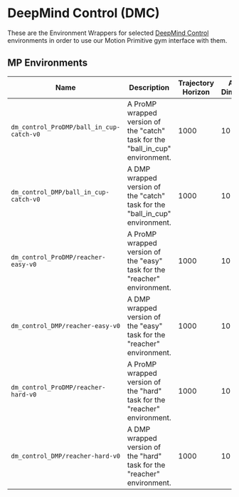 # DeepMind Control (DMC)

These are the Environment Wrappers for selected
[DeepMind Control](https://deepmind.com/research/publications/2020/dm-control-Software-and-Tasks-for-Continuous-Control)
environments in order to use our Motion Primitive gym interface with them.

## MP Environments

[//]: <> (These environments are wrapped-versions of their Deep Mind Control Suite &#40;DMC&#41; counterparts. Given most task can be)
[//]: <> (solved in shorter horizon lengths than the original 1000 steps, we often shorten the episodes for those task.)

| Name                                     | Description                                                                    | Trajectory Horizon | Action Dimension | Context Dimension |
| ---------------------------------------- | ------------------------------------------------------------------------------ | ------------------ | ---------------- | ----------------- |
| `dm_control_ProDMP/ball_in_cup-catch-v0` | A ProMP wrapped version of the "catch" task for the "ball_in_cup" environment. | 1000               | 10               | 2                 |
| `dm_control_DMP/ball_in_cup-catch-v0`    | A DMP wrapped version of the "catch" task for the "ball_in_cup" environment.   | 1000               | 10               | 2                 |
| `dm_control_ProDMP/reacher-easy-v0`      | A ProMP wrapped version of the "easy" task for the "reacher" environment.      | 1000               | 10               | 4                 |
| `dm_control_DMP/reacher-easy-v0`         | A DMP wrapped version of the "easy" task for the "reacher" environment.        | 1000               | 10               | 4                 |
| `dm_control_ProDMP/reacher-hard-v0`      | A ProMP wrapped version of the "hard" task for the "reacher" environment.      | 1000               | 10               | 4                 |
| `dm_control_DMP/reacher-hard-v0`         | A DMP wrapped version of the "hard" task for the "reacher" environment.        | 1000               | 10               | 4                 |
